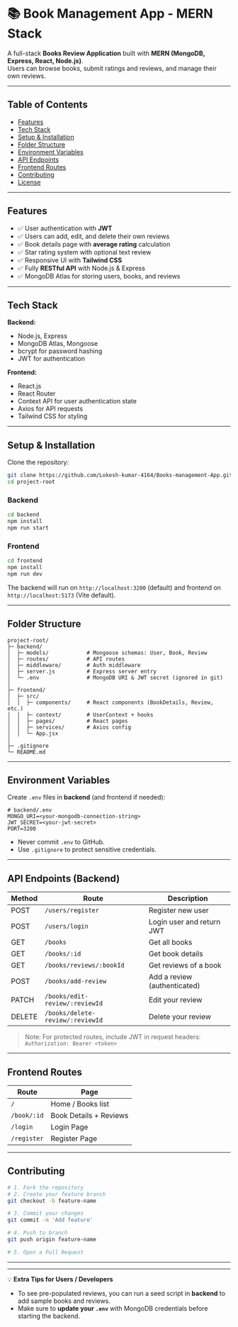 

# 📚 Book Management App - MERN Stack

A full-stack **Books Review Application** built with **MERN (MongoDB, Express, React, Node.js)**.  
Users can browse books, submit ratings and reviews, and manage their own reviews.

---

## **Table of Contents**

- [Features](#features)  
- [Tech Stack](#tech-stack)  
- [Setup & Installation](#setup--installation)  
- [Folder Structure](#folder-structure)  
- [Environment Variables](#environment-variables)  
- [API Endpoints](#api-endpoints)  
- [Frontend Routes](#frontend-routes)  
- [Contributing](#contributing)  
- [License](#license)  

---

## **Features**

- ✅ User authentication with **JWT**  
- ✅ Users can add, edit, and delete their own reviews  
- ✅ Book details page with **average rating** calculation  
- ✅ Star rating system with optional text review  
- ✅ Responsive UI with **Tailwind CSS**  
- ✅ Fully **RESTful API** with Node.js & Express  
- ✅ MongoDB Atlas for storing users, books, and reviews  

---

## **Tech Stack**

**Backend:**  
- Node.js, Express  
- MongoDB Atlas, Mongoose  
- bcrypt for password hashing  
- JWT for authentication  
 

**Frontend:**  
- React.js  
- React Router  
- Context API for user authentication state  
- Axios for API requests  
- Tailwind CSS for styling 

---

## **Setup & Installation**

Clone the repository:

```bash
git clone https://github.com/Lokesh-kumar-4164/Books-management-App.git
cd project-root
````

### **Backend**

```bash
cd backend
npm install
npm run start
```

### **Frontend**

```bash
cd frontend
npm install
npm run dev
```

The backend will run on `http://localhost:3200` (default) and frontend on `http://localhost:5173` (Vite default).

---

## **Folder Structure**

```text
project-root/
├─ backend/
│  ├─ models/            # Mongoose schemas: User, Book, Review
│  ├─ routes/            # API routes
│  ├─ middleware/        # Auth middleware
│  ├─ server.js          # Express server entry
│  └─ .env               # MongoDB URI & JWT secret (ignored in git)
│
├─ frontend/
│  ├─ src/
│  │  ├─ components/     # React components (BookDetails, Review, etc.)
│  │  ├─ context/        # UserContext + hooks
│  │  ├─ pages/          # React pages
│  │  ├─ services/       # Axios config
│  │  └─ App.jsx
│  
├─ .gitignore
└─ README.md
```

---

## **Environment Variables**

Create `.env` files in **backend** (and frontend if needed):

```env
# backend/.env
MONGO_URI=<your-mongodb-connection-string>
JWT_SECRET=<your-jwt-secret>
PORT=3200
```

* Never commit `.env` to GitHub.
* Use `.gitignore` to protect sensitive credentials.

---

## **API Endpoints (Backend)**

| Method | Route                            | Description                  |
| ------ | -------------------------------- | ---------------------------- |
| POST   | `/users/register`                | Register new user            |
| POST   | `/users/login`                   | Login user and return JWT    |
| GET    | `/books`                         | Get all books                |
| GET    | `/books/:id`                     | Get book details             |
| GET    | `/books/reviews/:bookId`         | Get reviews of a book        |
| POST   | `/books/add-review`              | Add a review (authenticated) |
| PATCH  | `/books/edit-review/:reviewId`   | Edit your review             |
| DELETE | `/books/delete-review/:reviewId` | Delete your review           |

> Note: For protected routes, include JWT in request headers:
> `Authorization: Bearer <token>`

---

## **Frontend Routes**

| Route       | Page                    |
| ----------- | ----------------------- |
| `/`         | Home / Books list       |
| `/book/:id` | Book Details + Reviews  |
| `/login`    | Login Page              |
| `/register` | Register Page           |


---

## **Contributing**

```bash
# 1. Fork the repository
# 2. Create your feature branch
git checkout -b feature-name

# 3. Commit your changes
git commit -m 'Add feature'

# 4. Push to branch
git push origin feature-name

# 5. Open a Pull Request
```

---



---

💡 **Extra Tips for Users / Developers**

* To see pre-populated reviews, you can run a seed script in **backend** to add sample books and reviews.
* Make sure to **update your `.env`** with MongoDB credentials before starting the backend.

```


